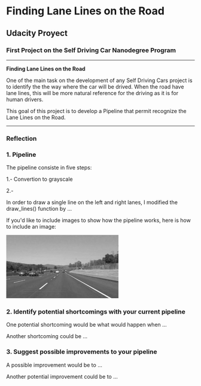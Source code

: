 # **Finding Lane Lines on the Road** 

## Udacity Proyect

### First Project on the Self Driving Car Nanodegree Program

---

**Finding Lane Lines on the Road**

One of the main task on the development of any Self Driving Cars project is to identify the the way where the car will be drived.
When the road have lane lines, this will be more natural reference for the driving as it is for human drivers.

This goal of this project is to develop a Pipeline that permit recognize the Lane Lines on the Road.


[//]: # (Image References)

[image1]: ./examples/grayscale.jpg "Grayscale"

---

### Reflection

### 1. Pipeline


The pipeline consiste in five steps:

1.-  Convertion to grayscale 

2.- 

In order to draw a single line on the left and right lanes, I modified the draw_lines() function by ...

If you'd like to include images to show how the pipeline works, here is how to include an image: 

![alt text][image1]


### 2. Identify potential shortcomings with your current pipeline


One potential shortcoming would be what would happen when ... 

Another shortcoming could be ...


### 3. Suggest possible improvements to your pipeline

A possible improvement would be to ...

Another potential improvement could be to ...
